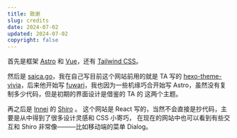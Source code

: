 ```yaml
---
title: 致谢
slug: credits
date: 2024-07-02
updated: 2024-07-02
copyright: false
---
```

首先是框架 [Astro](https://astro.build/) 和 [Vue](https://vuejs.org/)，还有 [Tailwind CSS](https://tailwindcss.com/)。

然后是 [saica.go](https://github.com/saicaca)，我在自己写目前这个网站前用的就是 TA 写的 [hexo-theme-vivia](https://github.com/saicaca/hexo-theme-vivia)，后来他开始写 [fuwari](https://github.com/saicaca/fuwari)，我也因为一些机缘巧合开始写 Astro，虽然没有复制多少代码，但是初期的界面设计是借鉴的 TA 的 这两个主题。

再之后是 [Innei](https://innei.in/) 的 [Shiro](https://github.com/innei/Shiro) 。
这个网站是 React 写的，当然不会直接是抄代码，主要是从中得到了很多设计灵感和 CSS 小寄巧，
在现在的网站中也可以看到有些交互和 Shiro 非常像———比如移动端的菜单 Dialog。
